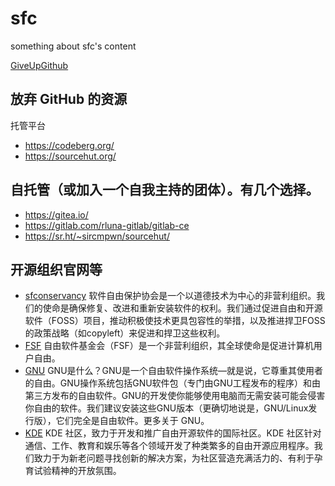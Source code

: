 # sfc
something about sfc's content

[GiveUpGithub](https://sfconservancy.org/GiveUpGitHub/)

## 放弃 GitHub 的资源
托管平台
+ https://codeberg.org/
+ https://sourcehut.org/
 
## 自托管（或加入一个自我主持的团体）。有几个选择。
+ https://gitea.io/
+ https://gitlab.com/rluna-gitlab/gitlab-ce
+ https://sr.ht/~sircmpwn/sourcehut/

## 开源组织官网等
+ [sfconservancy](shttps://sfconservancy.org/) 软件自由保护协会是一个以道德技术为中心的非营利组织。我们的使命是确保修复、改进和重新安装软件的权利。我们通过促进自由和开源软件（FOSS）项目，推动积极使技术更具包容性的举措，以及推进捍卫FOSS的政策战略（如copyleft）来促进和捍卫这些权利。
+ [FSF](https://www.fsf.org/) 自由软件基金会（FSF）是一个非营利组织，其全球使命是促进计算机用户自由。
+ [GNU](https://www.gnu.org/)  GNU是什么？GNU是一个自由软件操作系统—就是说，它尊重其使用者的自由。GNU操作系统包括GNU软件包（专门由GNU工程发布的程序）和由第三方发布的自由软件。GNU的开发使你能够使用电脑而无需安装可能会侵害你自由的软件。我们建议安装这些GNU版本（更确切地说是，GNU/Linux发行版），它们完全是自由软件。更多关于 GNU。
+ [KDE](https://kde.org/zh-cn/)  KDE 社区，致力于开发和推广自由开源软件的国际社区。KDE 社区针对通信、工作、教育和娱乐等各个领域开发了种类繁多的自由开源应用程序。我们致力于为新老问题寻找创新的解决方案，为社区营造充满活力的、有利于孕育试验精神的开放氛围。
